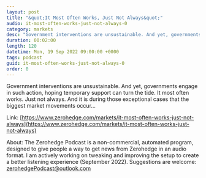 ```yaml
---
layout: post
title: "&quot;It Most Often Works, Just Not Always&quot;"
audio: it-most-often-works-just-not-always-0
category: markets
desc: "Government interventions are unsustainable. And yet, governments engage in such action, hoping temporary support can turn the tide. It most often works. Just not always. And it is during those exceptional cases that the biggest market movements occur..."
duration: 00:02:00
length: 120
datetime: Mon, 19 Sep 2022 09:00:00 +0000
tags: podcast
guid: it-most-often-works-just-not-always-0
order: 0
---
```

Government interventions are unsustainable. And yet, governments engage in such action, hoping temporary support can turn the tide. It most often works. Just not always. And it is during those exceptional cases that the biggest market movements occur...

Link: [https://www.zerohedge.com/markets/it-most-often-works-just-not-always](https://www.zerohedge.com/markets/it-most-often-works-just-not-always)

About: The Zerohedge Podcast is a non-commercial, automated program, designed to give people a way to get news from Zerohedge in an audio format.  I am actively working on tweaking and improving the setup to create a better listening experience (September 2022).  Suggestions are welcome: [zerohedgePodcast@outlook.com](mailto:zerohedgePodcast@outlook.com)